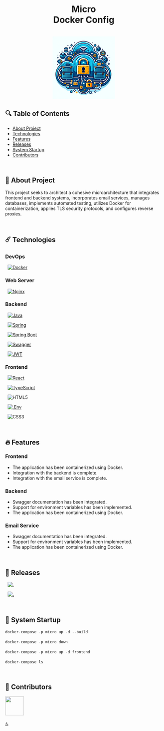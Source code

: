 <h1 id="top" align="center">Micro <br/> Docker Config</h1> 

<br>

<div align="center">
    <img width=200 src="assets/banner.png">
</div>

## 🔍 Table of Contents

- [About Project](#intro)
- [Technologies](#technologies)
- [Features](#features)
- [Releases](#releases)
- [System Startup](#system-startup)
- [Contributors](#contributors)
 
<br/>

<h2 id="intro">📌 About Project</h2> 

This project seeks to architect a cohesive microarchitecture that integrates frontend and backend systems, incorporates email services, manages databases, implements automated testing, utilizes Docker for containerization, applies TLS security protocols, and configures reverse proxies. 

<br/>

<h2 id="technologies">☄️ Technologies</h2>

### DevOps

&nbsp; [![Docker](https://img.shields.io/badge/docker-%230db7ed.svg?style=for-the-badge&logo=docker&logoColor=white)](https://www.docker.com/)

### Web Server

&nbsp; [![Nginx](https://img.shields.io/badge/nginx-%23009639.svg?style=for-the-badge&logo=nginx&logoColor=white)](https://www.nginx.com/)

### Backend

&nbsp; [![Java](https://img.shields.io/badge/java-%23ED8B00.svg?style=for-the-badge&logo=openjdk&logoColor=white)](https://www.java.com/)

&nbsp; [![Spring](https://img.shields.io/badge/Spring-6DB33F?style=for-the-badge&logo=spring&logoColor=white)](https://spring.io/)

&nbsp; [![Spring Boot](https://img.shields.io/badge/Spring_Boot-F2F4F9?style=for-the-badge&logo=spring-boot)](https://spring.io/projects/spring-boot)

&nbsp; [![Swagger](https://img.shields.io/badge/Swagger-85EA2D?style=for-the-badge&logo=Swagger&logoColor=white)](https://swagger.io/)

&nbsp; [![JWT](https://img.shields.io/badge/JWT-black?style=for-the-badge&logo=JSON%20web%20tokens)](https://jwt.io/)

### Frontend

&nbsp; [![React](https://img.shields.io/badge/React-20232A?style=for-the-badge&logo=react&logoColor=61DAFB)](https://react.dev/)

&nbsp; [![TypeScript](https://img.shields.io/badge/typescript-%23007ACC.svg?style=for-the-badge&logo=typescript&logoColor=white)](https://www.typescriptlang.org/)

&nbsp; ![HTML5](https://img.shields.io/badge/html5-%23E34F26.svg?style=for-the-badge&logo=html5&logoColor=white)

&nbsp; [![.Env](https://img.shields.io/badge/.ENV-ECD53F.svg?style=for-the-badge&logo=dotenv&logoColor=black)](https://www.ibm.com/docs/bg/aix/7.2?topic=files-env-file)

&nbsp; ![CSS3](https://img.shields.io/badge/css3-%231572B6.svg?style=for-the-badge&logo=css3&logoColor=white)

<br/>

<h2 id="features">🔥 Features</h2>

### Frontend

+ The application has been containerized using Docker.
+ Integration with the backend is complete.
+ Integration with the email service is complete.

### Backend

+ Swagger documentation has been integrated.
+ Support for environment variables has been implemented.
+ The application has been containerized using Docker.

### Email Service

+ Swagger documentation has been integrated.
+ Support for environment variables has been implemented.
+ The application has been containerized using Docker.

<br/>

<h2 id="releases">🚢 Releases</h2> 

&nbsp; [![.](https://img.shields.io/badge/1.1.0-233838?style=flat&label=release&labelColor=470137&color=077521)](https://github.com/ahmettoguz/Micro-Docker-Config/tree/release/1.1.0)

&nbsp; [![.](https://img.shields.io/badge/1.0.0-233838?style=flat&label=release&labelColor=470137&color=077521)](https://github.com/ahmettoguz/Micro-Docker-Config/tree/release/1.0.0)

<br/>

<h2 id="system-startup">🚀 System Startup</h2> 

```
docker-compose -p micro up -d --build

docker-compose -p micro down

docker-compose -p micro up -d frontend

docker-compose ls
```

<br/>

<h2 id="contributors">👥 Contributors</h2> 

<a href="https://github.com/ahmettoguz" target="_blank"><img width=60 height=60 src="https://avatars.githubusercontent.com/u/101711642?v=4"></a> 

[🔝](#top)
